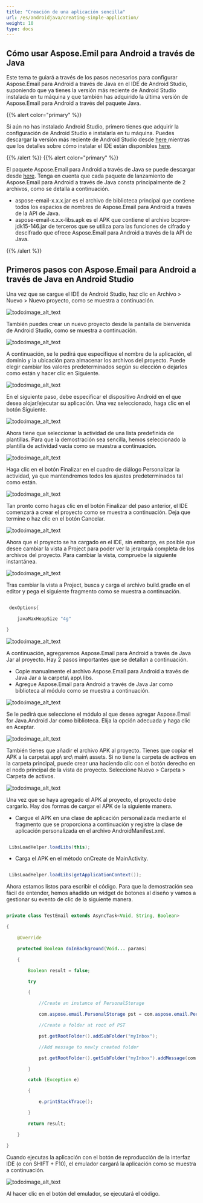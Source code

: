 ```yaml
---
title: "Creación de una aplicación sencilla"
url: /es/androidjava/creating-simple-application/
weight: 10
type: docs
---
```


## **Cómo usar Aspose.Emil para Android a través de Java**
Este tema te guiará a través de los pasos necesarios para configurar Aspose.Email para Android a través de Java en el IDE de Android Studio, suponiendo que ya tienes la versión más reciente de Android Studio instalada en tu máquina y que también has adquirido la última versión de Aspose.Email para Android a través del paquete Java.

{{% alert color="primary" %}}

Si aún no has instalado Android Studio, primero tienes que adquirir la configuración de Android Studio e instalarla en tu máquina. Puedes descargar la versión más reciente de Android Studio desde [here ](https://developer.android.com/studio/index.html#win-bundle)mientras que los detalles sobre cómo instalar el IDE están disponibles [here](https://developer.android.com/studio/install.html).

{{% /alert %}} {{% alert color="primary" %}}

El paquete Aspose.Email para Android a través de Java se puede descargar desde [here](https://downloads.aspose.com/email/androidjava). Tenga en cuenta que cada paquete de lanzamiento de Aspose.Email para Android a través de Java consta principalmente de 2 archivos, como se detalla a continuación.

- aspose-email-x.x.x.jar es el archivo de biblioteca principal que contiene todos los espacios de nombres de Aspose.Email para Android a través de la API de Java.
- aspose-email-x.x.x-libs.apk es el APK que contiene el archivo bcprov-jdk15-146.jar de terceros que se utiliza para las funciones de cifrado y descifrado que ofrece Aspose.Email para Android a través de la API de Java.

{{% /alert %}}
## **Primeros pasos con Aspose.Email para Android a través de Java en Android Studio**
Una vez que se cargue el IDE de Android Studio, haz clic en Archivo > Nuevo > Nuevo proyecto, como se muestra a continuación.

![todo:image_alt_text](run_examples_1.png)

También puedes crear un nuevo proyecto desde la pantalla de bienvenida de Android Studio, como se muestra a continuación.

![todo:image_alt_text](run_examples_2.png)

A continuación, se le pedirá que especifique el nombre de la aplicación, el dominio y la ubicación para almacenar los archivos del proyecto. Puede elegir cambiar los valores predeterminados según su elección o dejarlos como están y hacer clic en Siguiente.

![todo:image_alt_text](run_examples_3.png)

En el siguiente paso, debe especificar el dispositivo Android en el que desea alojar/ejecutar su aplicación. Una vez seleccionado, haga clic en el botón Siguiente.

![todo:image_alt_text](run_examples_4.png)

Ahora tiene que seleccionar la actividad de una lista predefinida de plantillas. Para que la demostración sea sencilla, hemos seleccionado la plantilla de actividad vacía como se muestra a continuación.

![todo:image_alt_text](run_examples_5.png)

Haga clic en el botón Finalizar en el cuadro de diálogo Personalizar la actividad, ya que mantendremos todos los ajustes predeterminados tal como están.

![todo:image_alt_text](run_examples_6.png)

Tan pronto como hagas clic en el botón Finalizar del paso anterior, el IDE comenzará a crear el proyecto como se muestra a continuación. Deja que termine o haz clic en el botón Cancelar.

![todo:image_alt_text](run_examples_7.png)

Ahora que el proyecto se ha cargado en el IDE, sin embargo, es posible que desee cambiar la vista a Project para poder ver la jerarquía completa de los archivos del proyecto. Para cambiar la vista, compruebe la siguiente instantánea.

![todo:image_alt_text](run_examples_8.png)

Tras cambiar la vista a Project, busca y carga el archivo build.gradle en el editor y pega el siguiente fragmento como se muestra a continuación.


~~~Java

 dexOptions{

    javaMaxHeapSize "4g"

}

~~~

![todo:image_alt_text](run_examples_9.png)

A continuación, agregaremos Aspose.Email para Android a través de Java Jar al proyecto. Hay 2 pasos importantes que se detallan a continuación.

- Copie manualmente el archivo Aspose.Email para Android a través de Java Jar a la carpeta\ app\ libs.
- Agregue Aspose.Email para Android a través de Java Jar como biblioteca al módulo como se muestra a continuación.

![todo:image_alt_text](run_examples_10.png)

Se le pedirá que seleccione el módulo al que desea agregar Aspose.Email for Java.Android Jar como biblioteca. Elija la opción adecuada y haga clic en Aceptar.

![todo:image_alt_text](run_examples_11.png)

También tienes que añadir el archivo APK al proyecto. Tienes que copiar el APK a la carpeta\ app\ src\ main\ assets. Si no tiene la carpeta de activos en la carpeta principal, puede crear una haciendo clic con el botón derecho en el nodo principal de la vista de proyecto. Seleccione Nuevo > Carpeta > Carpeta de activos.

![todo:image_alt_text](run_examples_12.png)

Una vez que se haya agregado el APK al proyecto, el proyecto debe cargarlo. Hay dos formas de cargar el APK de la siguiente manera.

- Cargue el APK en una clase de aplicación personalizada mediante el fragmento que se proporciona a continuación y registre la clase de aplicación personalizada en el archivo AndroidManifest.xml.


~~~Java

 LibsLoadHelper.loadLibs(this);

~~~

- Carga el APK en el método onCreate de MainActivity.


~~~Java

 LibsLoadHelper.loadLibs(getApplicationContext());

~~~

Ahora estamos listos para escribir el código. Para que la demostración sea fácil de entender, hemos añadido un widget de botones al diseño y vamos a gestionar su evento de clic de la siguiente manera.


~~~Java

private class TestEmail extends AsyncTask<Void, String, Boolean>

{

    @Override

    protected Boolean doInBackground(Void... params)

    {

        Boolean result = false;

        try

        {

            //Create an instance of PersonalStorage

            com.aspose.email.PersonalStorage pst = com.aspose.email.PersonalStorage.create("newSample_out.pst", 0);

            //Create a folder at root of PST

            pst.getRootFolder().addSubFolder("myInbox");

            //Add message to newly created folder

            pst.getRootFolder().getSubFolder("myInbox").addMessage(com.aspose.email.MapiMessage.fromFile("message.msg"));

        }

        catch (Exception e)

        {

            e.printStackTrace();

        }

        return result;

    }

}

~~~

Cuando ejecutas la aplicación con el botón de reproducción de la interfaz IDE (o con SHIFT + F10), el emulador cargará la aplicación como se muestra a continuación.

![todo:image_alt_text](run_examples_13.png)

Al hacer clic en el botón del emulador, se ejecutará el código.
